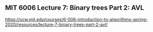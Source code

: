 ## MIT 6006 Lecture 7: Binary trees Part 2: AVL

https://ocw.mit.edu/courses/6-006-introduction-to-algorithms-spring-2020/resources/lecture-7-binary-trees-part-2-avl/

